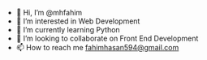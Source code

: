- 👋 Hi, I’m @mhfahim
- 👀 I’m interested in Web Development
- 🌱 I’m currently learning Python
- 💞️ I’m looking to collaborate on Front End Development 
- 📫 How to reach me fahimhasan594@gmail.com

<!---
mhfahim/mhfahim is a ✨ special ✨ repository because its `README.md` (this file) appears on your GitHub profile.
You can click the Preview link to take a look at your changes.
--->
